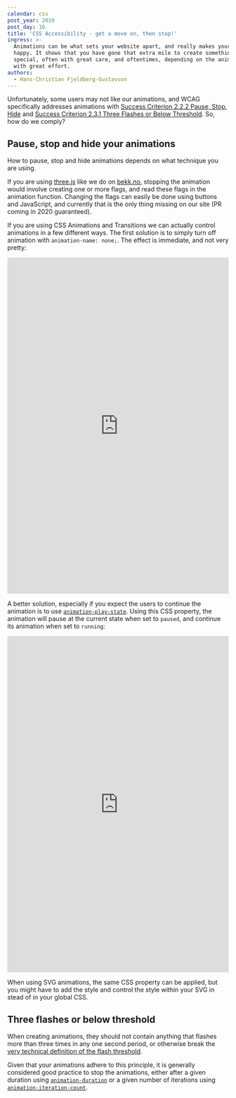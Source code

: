 ```yaml
---
calendar: css
post_year: 2019
post_day: 16
title: 'CSS Accessibility - get a move on, then stop!'
ingress: >-
  Animations can be what sets your website apart, and really makes your users
  happy. It shows that you have gone that extra mile to create something really
  special, often with great care, and oftentimes, depending on the animation,
  with great effort.
authors:
  - Hans-Christian Fjeldberg-Gustavson
---
```

Unfortunately, some users may not like our animations, and WCAG specifically addresses animations with [Success Criterion 2.2.2 Pause, Stop, Hide](https://www.w3.org/TR/UNDERSTANDING-WCAG20/time-limits-pause.html) and [Success Criterion 2.3.1 Three Flashes or Below Threshold](https://www.w3.org/TR/UNDERSTANDING-WCAG20/seizure-does-not-violate.html). So, how do we comply?

## Pause, stop and hide your animations

How to pause, stop and hide animations depends on what technique  you are using. 

If you are using [three.js](https://threejs.org) like we do on [bekk.no](https://www.bekk.no), stopping the animation would involve creating one or more flags, and read these flags in the animation function. Changing the flags can easily be done using buttons and JavaScript, and currently that is the only thing missing on our site (PR coming in 2020 guaranteed).

If you are using CSS Animations and Transitions we can actually control animations in a few different ways. The first solution is to simply turn off animation with `animation-name: none;`. The effect is immediate, and not very pretty:

<iframe height="765" style="width: 100%;" scrolling="no" title="tree with decorations and stoppable animations" src="https://codepen.io/hcfjeldberg/embed/QWwKozg?height=765&theme-id=default&default-tab=css,result" frameborder="no" allowtransparency="true" allowfullscreen="true">
  See the Pen <a href='https://codepen.io/hcfjeldberg/pen/QWwKozg'>tree with decorations and stoppable animations</a> by Hans-Christian Fjeldberg-Gustavson
  (<a href='https://codepen.io/hcfjeldberg'>@hcfjeldberg</a>) on <a href='https://codepen.io'>CodePen</a>.
</iframe>

A better solution, especially if you expect the users to continue the animation is to use [`animation-play-state`](https://developer.mozilla.org/en-US/docs/Web/CSS/animation-play-state`). Using this CSS property, the animation will pause at the current state when set to `paused`, and continue its animation when set to `running`:

<iframe height="765" style="width: 100%;" scrolling="no" title="tree with decorations and pausable animations" src="https://codepen.io/hcfjeldberg/embed/eYmdXoj?height=765&theme-id=default&default-tab=css,result" frameborder="no" allowtransparency="true" allowfullscreen="true">
  See the Pen <a href='https://codepen.io/hcfjeldberg/pen/eYmdXoj'>tree with decorations and pausable animations</a> by Hans-Christian Fjeldberg-Gustavson
  (<a href='https://codepen.io/hcfjeldberg'>@hcfjeldberg</a>) on <a href='https://codepen.io'>CodePen</a>.
</iframe>

When using SVG animations, the same CSS property can be applied,  but you might have to add the style and control the style within your SVG in stead of in your global CSS.

## Three flashes or below threshold

When creating animations, they should not contain anything that flashes more than three times in any one second period, or otherwise break the [very technical definition of the flash threshold](https://www.w3.org/TR/UNDERSTANDING-WCAG20/seizure-does-not-violate.html#general-thresholddef).

Given that your animations adhere to this principle, it is generally considered good practice to stop the animations, either after a given duration using [`animation-duration`](https://developer.mozilla.org/en-US/docs/Web/CSS/animation-duration) or a given number of iterations using [`animation-iteration-count`](https://developer.mozilla.org/en-US/docs/Web/CSS/animation-iteration-count).
